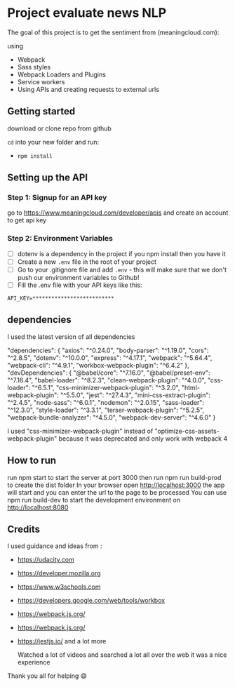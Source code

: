 # Project evaluate news NLP

The goal of this project is to get the sentiment from (meaningcloud.com):

using

- Webpack
- Sass styles
- Webpack Loaders and Plugins
- Service workers
- Using APIs and creating requests to external urls

## Getting started

download or clone repo from github

`cd` into your new folder and run:

- `npm install`

## Setting up the API

### Step 1: Signup for an API key

go to <https://www.meaningcloud.com/developer/apis> and create an account to get api key

### Step 2: Environment Variables

- [ ] dotenv is a dependency in the project if you npm install then you have it
- [ ] Create a new `.env` file in the root of your project
- [ ] Go to your .gitignore file and add `.env` - this will make sure that we don't push our environment variables to Github!
- [ ] Fill the .env file with your API keys like this:

```
API_KEY=**************************
```

## dependencies

I used the latest version of all dependencies

"dependencies": {
"axios": "^0.24.0",
"body-parser": "^1.19.0",
"cors": "^2.8.5",
"dotenv": "^10.0.0",
"express": "^4.17.1",
"webpack": "^5.64.4",
"webpack-cli": "^4.9.1",
"workbox-webpack-plugin": "^6.4.2"
},
"devDependencies": {
"@babel/core": "^7.16.0",
"@babel/preset-env": "^7.16.4",
"babel-loader": "^8.2.3",
"clean-webpack-plugin": "^4.0.0",
"css-loader": "^6.5.1",
"css-minimizer-webpack-plugin": "^3.2.0",
"html-webpack-plugin": "^5.5.0",
"jest": "^27.4.3",
"mini-css-extract-plugin": "^2.4.5",
"node-sass": "^6.0.1",
"nodemon": "^2.0.15",
"sass-loader": "^12.3.0",
"style-loader": "^3.3.1",
"terser-webpack-plugin": "^5.2.5",
"webpack-bundle-analyzer": "^4.5.0",
"webpack-dev-server": "^4.6.0"
}

I used "css-minimizer-webpack-plugin" instead of "optimize-css-assets-webpack-plugin" because it was deprecated and only work with webpack 4

## How to run

run npm start to start the server at port 3000
then run npm run build-prod to create the dist folder
In your browser open <http://localhost:3000>
the app will start and you can enter the url to the page to be processed
You can use npm run build-dev to start the development environment on <http://localhost:8080>

## Credits

I used guidance and ideas from :

- <https://udacity.com>
- <https://developer.mozilla.org>
- <https://www.w3schools.com>
- <https://developers.google.com/web/tools/workbox>
- <https://webpack.js.org/>
- <https://webpack.js.org/>
- <https://jestjs.io/>
  and a lot more

  Watched a lot of videos and searched a lot all over the web it was a nice experience

Thank you all for helping :smile:
